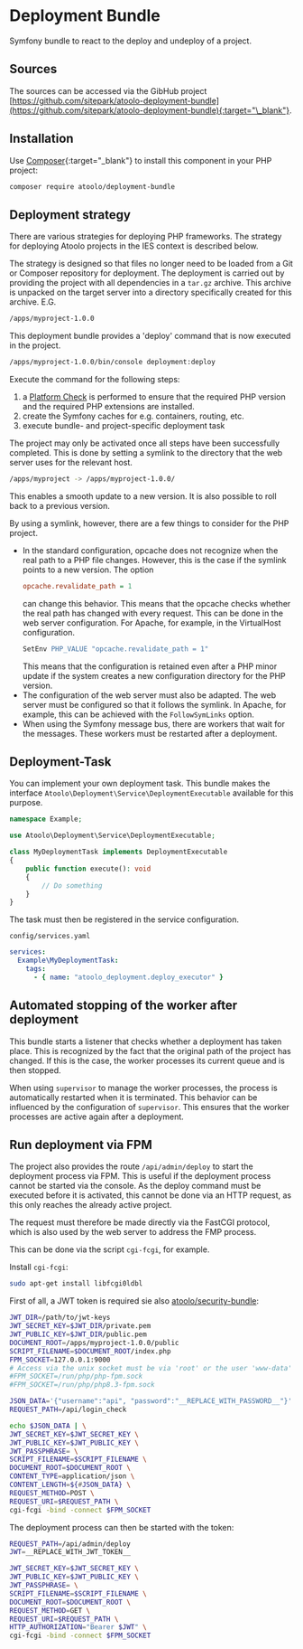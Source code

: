 # Deployment Bundle

Symfony bundle to react to the deploy and undeploy of a project.

## Sources

The sources can be accessed via the GibHub project [https://github.com/sitepark/atoolo-deployment-bundle](https://github.com/sitepark/atoolo-deployment-bundle){:target="\_blank"}.

## Installation

Use [Composer](https://getcomposer.org/){:target="\_blank"} to install this component in your PHP project:

```sh
composer require atoolo/deployment-bundle
```

## Deployment strategy

There are various strategies for deploying PHP frameworks. The strategy for deploying Atoolo projects in the IES context is described below.

The strategy is designed so that files no longer need to be loaded from a Git or Composer repository for deployment.
The deployment is carried out by providing the project with all dependencies in a `tar.gz` archive. This archive is unpacked on the target server into a directory specifically created for this archive. E.G.

```sh
/apps/myproject-1.0.0
```

This deployment bundle provides a 'deploy' command that is now executed in the project.

```sh
/apps/myproject-1.0.0/bin/console deployment:deploy
```

Execute the command for the following steps:

1. a [Platform Check](https://php.watch/articles/composer-platform-check) is performed to ensure that the required PHP version and the required PHP extensions are installed.
2. create the Symfony caches for e.g. containers, routing, etc.
3. execute bundle- and project-specific deployment task

The project may only be activated once all steps have been successfully completed. This is done by setting a symlink to the directory that the web server uses for the relevant host.

```sh
/apps/myproject -> /apps/myproject-1.0.0/
```

This enables a smooth update to a new version. It is also possible to roll back to a previous version.

By using a symlink, however, there are a few things to consider for the PHP project.

- In the standard configuration, opcache does not recognize when the real path to a PHP file changes. However, this is the case if the symlink points to a new version. The option
  ```ini
  opcache.revalidate_path = 1
  ```
  can change this behavior. This means that the opcache checks whether the real path has changed with every request. This can be done in the web server configuration. For Apache, for example, in the VirtualHost configuration.
  ```apache
  SetEnv PHP_VALUE "opcache.revalidate_path = 1"
  ```
  This means that the configuration is retained even after a PHP minor update if the system creates a new configuration directory for the PHP version.
- The configuration of the web server must also be adapted. The web server must be configured so that it follows the symlink. In Apache, for example, this can be achieved with the `FollowSymLinks` option.
- When using the Symfony message bus, there are workers that wait for the messages. These workers must be restarted after a deployment.

## Deployment-Task

You can implement your own deployment task. This bundle makes the interface `Atoolo\Deployment\Service\DeploymentExecutable` available for this purpose.

```php
namespace Example;

use Atoolo\Deployment\Service\DeploymentExecutable;

class MyDeploymentTask implements DeploymentExecutable
{
    public function execute(): void
    {
        // Do something
    }
}
```

The task must then be registered in the service configuration.

`config/services.yaml`

```yaml
services:
  Example\MyDeploymentTask:
    tags:
      - { name: "atoolo_deployment.deploy_executor" }
```

## Automated stopping of the worker after deployment

This bundle starts a listener that checks whether a deployment has taken place. This is recognized by the fact that the original path of the project has changed. If this is the case, the worker processes its current queue and is then stopped.

When using `supervisor` to manage the worker processes, the process is automatically restarted when it is terminated. This behavior can be influenced by the configuration of `supervisor`. This ensures that the worker processes are active again after a deployment.

## Run deployment via FPM

The project also provides the route `/api/admin/deploy` to start the deployment process via FPM. This is useful if the deployment process cannot be started via the console. As the deploy command must be executed before it is activated, this cannot be done via an HTTP request, as this only reaches the already active project.

The request must therefore be made directly via the FastCGI protocol, which is also used by the web server to address the FMP process.

This can be done via the script `cgi-fcgi`, for example.

Install `cgi-fcgi`:

```sh
sudo apt-get install libfcgi0ldbl
```

First of all, a JWT token is required sie also [atoolo/security-bundle](security.md):

```sh
JWT_DIR=/path/to/jwt-keys
JWT_SECRET_KEY=$JWT_DIR/private.pem
JWT_PUBLIC_KEY=$JWT_DIR/public.pem
DOCUMENT_ROOT=/apps/myproject-1.0.0/public
SCRIPT_FILENAME=$DOCUMENT_ROOT/index.php
FPM_SOCKET=127.0.0.1:9000
# Access via the unix socket must be via 'root' or the user 'www-data'
#FPM_SOCKET=/run/php/php-fpm.sock
#FPM_SOCKET=/run/php/php8.3-fpm.sock

JSON_DATA='{"username":"api", "password":"__REPLACE_WITH_PASSWORD__"}'
REQUEST_PATH=/api/login_check

echo $JSON_DATA | \
JWT_SECRET_KEY=$JWT_SECRET_KEY \
JWT_PUBLIC_KEY=$JWT_PUBLIC_KEY \
JWT_PASSPHRASE= \
SCRIPT_FILENAME=$SCRIPT_FILENAME \
DOCUMENT_ROOT=$DOCUMENT_ROOT \
CONTENT_TYPE=application/json \
CONTENT_LENGTH=${#JSON_DATA} \
REQUEST_METHOD=POST \
REQUEST_URI=$REQUEST_PATH \
cgi-fcgi -bind -connect $FPM_SOCKET
```

The deployment process can then be started with the token:

```sh
REQUEST_PATH=/api/admin/deploy
JWT=__REPLACE_WITH_JWT_TOKEN__

JWT_SECRET_KEY=$JWT_SECRET_KEY \
JWT_PUBLIC_KEY=$JWT_PUBLIC_KEY \
JWT_PASSPHRASE= \
SCRIPT_FILENAME=$SCRIPT_FILENAME \
DOCUMENT_ROOT=$DOCUMENT_ROOT \
REQUEST_METHOD=GET \
REQUEST_URI=$REQUEST_PATH \
HTTP_AUTHORIZATION="Bearer $JWT" \
cgi-fcgi -bind -connect $FPM_SOCKET
```
